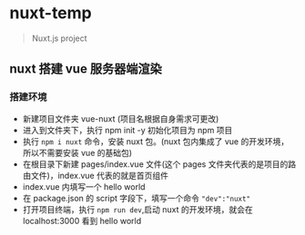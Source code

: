 # nuxt-temp

> Nuxt.js project

## nuxt 搭建 vue 服务器端渲染

### 搭建环境

- 新建项目文件夹 vue-nuxt (项目名根据自身需求可更改)
- 进入到文件夹下，执行 npm init -y 初始化项目为 npm 项目
- 执行 `npm i nuxt` 命令，安装 nuxt 包。(nuxt 包内集成了 vue 的开发环境，所以不需要安装 vue 的基础包)
- 在根目录下新建 pages/index.vue 文件(这个 pages 文件夹代表的是项目的路由文件)，index.vue 代表的就是首页组件
- index.vue 内填写一个 hello world
- 在 package.json 的 script 字段下，填写一个命令 `"dev":"nuxt"`
- 打开项目终端，执行 `npm run dev`,启动 nuxt 的开发环境，就会在 localhost:3000 看到 hello world
